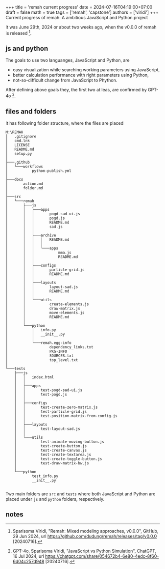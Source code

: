 +++
title = 'remah current progress'
date = 2024-07-16T04:19:00+07:00
draft = false
math = true
tags = ['remah', 'capstone']
authors = ['viridi']
+++
Current progress of remah: A ambitious JavaScript and Python project<!--more-->

It was June 29th, 2024 or about two weeks ago, when the v0.0.0 of remah is released [^remah_0.0.0].


## js and python
The goals to use two languanges, JavaScript and Python, are
+ easy visualization while searching working parameters using JavaScript,
+ better calculation performance with right parameters using Python,
+ not-so-difficult change from JavaScript to Phython.

After defining above goals they, the first two at leas, are confirmed by GPT-4o [^GPT-4o_2024].


## files and folders
It has following folder structure, where the files are placed

```
M:\REMAH
│   .gitignore
│   cmd.lnk
│   LICENSE
│   README.md
│   setup.py
│
├───.github
│   └───workflows
│           python-publish.yml
│
├───docs
│       action.md
│       folder.md
│
├───src
│   └───remah
│       ├───js
│       │   ├───apps
│       │   │       pogd-sad-ui.js
│       │   │       pogd.js
│       │   │       README.md
│       │   │       sad.js
│       │   │
│       │   ├───archive
│       │   │   │   README.md
│       │   │   │
│       │   │   └───apps
│       │   │           mma.js
│       │   │           README.md
│       │   │
│       │   ├───configs
│       │   │       particle-grid.js
│       │   │       README.md
│       │   │
│       │   ├───layouts
│       │   │       layout-sad.js
│       │   │       README.md
│       │   │
│       │   └───utils
│       │           create-elements.js
│       │           draw-matrix.js
│       │           move-elements.js
│       │           README.md
│       │
│       └───python
│           │   info.py
│           │   __init__.py
│           │
│           └───remah.egg-info
│                   dependency_links.txt
│                   PKG-INFO
│                   SOURCES.txt
│                   top_level.txt
│
└───tests
    ├───js
    │   │   index.html
    │   │
    │   ├───apps
    │   │       test-pogd-sad-ui.js
    │   │       test-pogd.js
    │   │
    │   ├───configs
    │   │       test-create-zero-matrix.js
    │   │       test-particle-grid.js
    │   │       test-position-matrix-from-config.js
    │   │
    │   ├───layouts
    │   │       test-layout-sad.js
    │   │
    │   └───utils
    │           test-animate-moving-button.js
    │           test-create-button.js
    │           test-create-canvas.js
    │           test-create-textarea.js
    │           test-create-toggle-button.js
    │           test-draw-matrix-bw.js
    │
    └───python
            test_info.py
            __init__.py
            
```

Two main folders are `src` and `tests` where both JavaScript and Python are placed under `js` and `python` folders, respectively. 


## notes
[^remah_0.0.0]: Sparisoma Viridi, "Remah: Mixed modeling approaches, v0.0.0", GitHub, 29 Jun 2024, url https://github.com/dudung/remah/releases/tag/v0.0.0 [20240716].
[^GPT-4o_2024]: GPT-4o, Sparisoma Viridi, "JavaScript vs Python Simulation", ChatGPT, 16 Jul 2024, url https://chatgpt.com/share/054672b4-6e80-4edc-8f60-6d04c257d948 [20240716].
